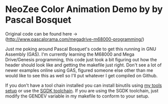 NeoZee Color Animation Demo by by Pascal Bosquet 
====================================================================================
Original code can be found here -> (http://www.pascalorama.com/megadrive-m68000-programming/)

Just me poking around Pascal Bosquet's code to get this running in GNU Assembly (GAS).  I'm
currently learning the M68000 and Mega Drive/Genesis programming, this code just took
a bit figuring out how the header should look like and getting the makefile just right.
Don't see a lot of newer examples online using GAS, figured someone else other than me
would like to see this as well so I'll put whatever I get compiled on Github.
   
If you don't have a tool chain installed you can install binutils using [my tools setup][1] 
or use the [SGDK toolchain][2].  If you are using the SGDK toolchain, just
modify the GENDEV variable in my makefile to conform to your setup.

[1]: https://gist.github.com/WillSams/ed5d01919095021397fa90e7dfbacb75
[2]: https://github.com/Stephane-D/SGDK
[3]: http://segaretro.org/images/7/75/Gens_2.16.7_i386.deb


